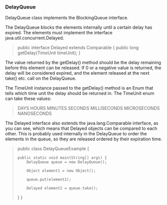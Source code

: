 ### DelayQueue

DelayQueue class implements the BlockingQueue interface.

The DelayQueue blocks the elements internally until a certain delay has expired. The elements must implement the interface java.util.concurrent.Delayed.

> public interface Delayed extends Comparable<Delayed> {
>   public long getDelay(TimeUnit timeUnit);
> }

The value returned by the getDelay() method should be the delay remaining before this element can be released. If 0 or a negative value is returned, the delay will be considered expired, and the element released at the next take() etc. call on the DelayQueue.

The TimeUnit instance passed to the getDelay() method is an Enum that tells which time unit the delay should be returned in. The TimeUnit enum can take these values:

> DAYS
> HOURS
> MINUTES
> SECONDS
> MILLISECONDS
> MICROSECONDS
> NANOSECONDS

The Delayed interface also extends the java.lang.Comparable interface, as you can see, which means that Delayed objects can be compared to each other. This is probably used internally in the DelayQueue to order the elements in the queue, so they are released ordered by their expiration time.

>  public class DelayQueueExample {
> 
>     public static void main(String[] args) {
>         DelayQueue queue = new DelayQueue();
> 
>         Object element1 = new Object();
> 
>         queue.put(element1);
> 
>         Delayed element2 = queue.take();
>   }
> }

